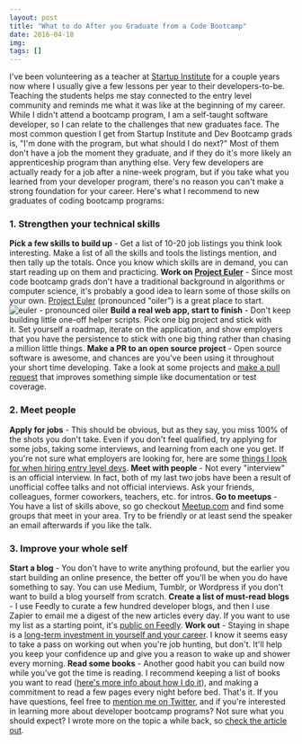 ```yaml
---
layout: post
title: "What to do After you Graduate from a Code Bootcamp"
date: 2016-04-18
img: 
tags: []
---
```

I've been volunteering as a teacher at [Startup Institute](https://www.startupinstitute.com/) for a couple years now where I usually give a few lessons per year to their developers-to-be. Teaching the students helps me stay connected to the entry level community and reminds me what it was like at the beginning of my career. While I didn't attend a bootcamp program, I am a self-taught software developer, so I can relate to the challenges that new graduates face. The most common question I get from Startup Institute and Dev Bootcamp grads is, "I'm done with the program, but what should I do next?" Most of them don't have a job the moment they graduate, and if they do it's more likely an apprenticeship program than anything else. Very few developers are actually ready for a job after a nine-week program, but if you take what you learned from your developer program, there's no reason you can't make a strong foundation for your career. Here's what I recommend to new graduates of coding bootcamp programs:

### 1\. Strengthen your technical skills

**Pick a few skills to build up** - Get a list of 10-20 job listings you think look interesting. Make a list of all the skills and tools the listings mention, and then tally up the totals. Once you know which skills are in demand, you can start reading up on them and practicing. **Work on [Project Euler](https://projecteuler.net/)** - Since most code bootcamp grads don't have a traditional background in algorithms or computer science, it's probably a good idea to learn some of those skills on your own. [Project Euler](https://projecteuler.net/) (pronounced "oiler") is a great place to start. ![euler - pronounced oiler](https://i.imgur.com/dD6esn4.jpg) **Build a real web app, start to finish** - Don't keep building little one-off helper scripts. Pick one big project and stick with it. Set yourself a roadmap, iterate on the application, and show employers that you have the persistence to stick with one big thing rather than chasing a million little things. **Make a PR to an open source project** - Open source software is awesome, and chances are you've been using it throughout your short time developing. Take a look at some projects and [make a pull request](https://guides.github.com/activities/contributing-to-open-source/) that improves something simple like documentation or test coverage.

### 2\. Meet people

**Apply for jobs** - This should be obvious, but as they say, you miss 100% of the shots you don't take. Even if you don't feel qualified, try applying for some jobs, taking some interviews, and learning from each one you get. If you're not sure what employers are looking for, here are some [things I look for when hiring entry level devs](http://blog.startupinstitute.com/2016-04-13-qualities-of-a-good-developer-karl-hughes/). **Meet with people** - Not every "interview" is an official interview. In fact, both of my last two jobs have been a result of unofficial coffee talks and not official interviews. Ask your friends, colleagues, former coworkers, teachers, etc. for intros. **Go to meetups** - You have a list of skills above, so go checkout [Meetup.com](http://www.meetup.com/) and find some groups that meet in your area. Try to be friendly or at least send the speaker an email afterwards if you like the talk.

### 3\. Improve your whole self

**Start a blog** - You don't have to write anything profound, but the earlier you start building an online presence, the better off you'll be when you do have something to say. You can use Medium, Tumblr, or Wordpress if you don't want to build a blog yourself from scratch. **Create a list of must-read blogs** - I use Feedly to curate a few hundred developer blogs, and then I use Zapier to email me a digest of the new articles every day. If you want to use my list as a starting point, it's [public on Feedly](http://feedly.com/jobbrander/Engineering%20Blogs). **Work out** - Staying in shape is a [long-term investment in yourself and your career](https://www.karllhughes.com/2015/health-investment-success/). I know it seems easy to take a pass on working out when you're job hunting, but don't. It'll help you keep your confidence up and give you a reason to wake up and shower every morning. **Read some books** - Another good habit you can build now while you've got the time is reading. I recommend keeping a list of books you want to read ([here's more info about how I do it](https://www.karllhughes.com/2015/trello-as-a-reading-list/)), and making a commitment to read a few pages every night before bed. That's it. If you have questions, feel free to [mention me on Twitter](https://twitter.com/karllhughes), and if you're interested in learning more about developer bootcamp programs? Not sure what you should expect? I wrote more on the topic a while back, so [check the article out](http://www.karllhughes.com/2014/dev-bootcamp-program/).
